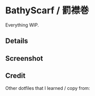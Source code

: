 # BathyScarf / 罰襟巻
Everything WIP.

## Details

## Screenshot

## Credit
Other dotfiles that I learned / copy from:

